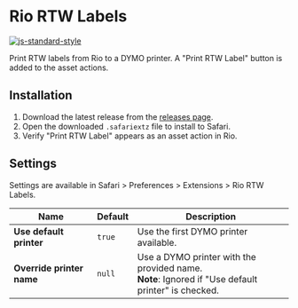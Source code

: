 # Rio RTW Labels

[![js-standard-style](https://img.shields.io/badge/code%20style-standard-brightgreen.svg?style=flat)](http://standardjs.com/)

Print RTW labels from Rio to a DYMO printer. A "Print RTW Label" button is added
to the asset actions.

## Installation

1. Download the latest release from the
   [releases page](https://github.com/angeloashmore/rio-rtw-labels/releases).
1. Open the downloaded `.safariextz` file to install to Safari.
1. Verify "Print RTW Label" appears as an asset action in Rio.

## Settings

Settings are available in Safari > Preferences > Extensions > Rio RTW Labels.

| Name | Default | Description |
| --- | --- | --- |
| **Use default printer** | `true` | Use the first DYMO printer available. |
| **Override printer name** | `null` | Use a DYMO printer with the provided name.<br/>**Note**: Ignored if "Use default printer" is checked. |
